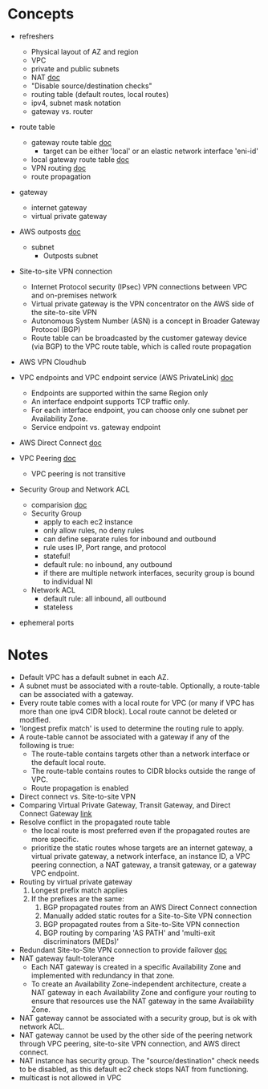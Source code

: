 # Concepts

- refreshers
    - Physical layout of AZ and region
    - VPC
    - private and public subnets
    - NAT [doc](https://docs.aws.amazon.com/vpc/latest/userguide/vpc-nat-gateway.html)
    - "Disable source/destination checks"
    - routing table (default routes, local routes)
    - ipv4, subnet mask notation
    - gateway vs. router
- route table
    - gateway route table [doc](https://docs.aws.amazon.com/vpc/latest/userguide/VPC_Route_Tables.html#gateway-route-table)
        - target can be either 'local' or an elastic network interface 'eni-id'
    - local gateway route table [doc](https://docs.aws.amazon.com/outposts/latest/userguide/outposts-local-gateways.html)
    - VPN routing [doc](https://docs.aws.amazon.com/vpn/latest/s2svpn/VPNRoutingTypes.html)
    - route propagation
- gateway
    - internet gateway
    - virtual private gateway
- AWS outposts [doc](https://docs.aws.amazon.com/outposts/latest/userguide/what-is-outposts.html)
    - subnet
        - Outposts subnet 
- Site-to-site VPN connection
    - Internet Protocol security (IPsec) VPN connections between VPC and on-premises network
    - Virtual private gateway is the VPN concentrator on the AWS side of the site-to-site VPN
    - Autonomous System Number (ASN) is a concept in Broader Gateway Protocol (BGP)
    - Route table can be broadcasted by the customer gateway device (via BGP) to the VPC route table, which is called route propagation
- AWS VPN Cloudhub
- VPC endpoints and VPC endpoint service (AWS PrivateLink) [doc](https://docs.aws.amazon.com/vpc/latest/userguide/endpoint-services-overview.html)
    - Endpoints are supported within the same Region only
    - An interface endpoint supports TCP traffic only.
    - For each interface endpoint, you can choose only one subnet per Availability Zone.
    - Service endpoint vs. gateway endpoint
- AWS Direct Connect [doc](https://docs.aws.amazon.com/directconnect/latest/UserGuide/Welcome.html)
- VPC Peering [doc](https://docs.aws.amazon.com/vpc/latest/peering/what-is-vpc-peering.html)
    - VPC peering is not transitive
- Security Group and Network ACL
    - comparision [doc](https://docs.aws.amazon.com/vpc/latest/userguide/VPC_Security.html#VPC_Security_Comparison)
    - Security Group
        - apply to each ec2 instance
        - only allow rules, no deny rules
        - can define separate rules for inbound and outbound
        - rule uses IP, Port range, and protocol 
        - stateful!
        - default rule: no inbound, any outbound
        - if there are multiple network interfaces, security group is bound to individual NI
    - Network ACL
        - default rule: all inbound, all outbound
        - stateless

- ephemeral ports


# Notes

- Default VPC has a default subnet in each AZ.
- A subnet must be associated with a route-table. Optionally, a route-table can be associated with a gateway.
- Every route table comes with a local route for VPC (or many if VPC has more than one ipv4 CIDR block). Local route cannot be deleted or modified.
- 'longest prefix match' is used to determine the routing rule to apply.
- A route-table cannot be associated with a gateway if any of the following is true:
    - The route-table contains targets other than a network interface or the default local route.
    - The route-table contains routes to CIDR blocks outside the range of VPC.
    - Route propagation is enabled
- Direct connect vs. Site-to-site VPN
- Comparing Virtual Private Gateway, Transit Gateway, and Direct Connect Gateway [link](https://www.megaport.com/blog/aws-vgw-vs-dgw-vs-tgw/)
- Resolve conflict in the propagated route table
    - the local route is most preferred even if the propagated routes are more specific.
    - prioritize the static routes whose targets are an internet gateway, a virtual private gateway, a network interface, an instance ID, a VPC peering connection, a NAT gateway, a transit gateway, or a gateway VPC endpoint.
- Routing by virtual private gateway 
    1. Longest prefix match applies
    2. If the prefixes are the same:
        1. BGP propagated routes from an AWS Direct Connect connection
        2. Manually added static routes for a Site-to-Site VPN connection
        3. BGP propagated routes from a Site-to-Site VPN connection
        4. BGP routing by comparing 'AS PATH' and 'multi-exit discriminators (MEDs)'
- Redundant Site-to-Site VPN connection to provide failover [doc](https://docs.aws.amazon.com/vpn/latest/s2svpn/vpn-redundant-connection.html)
- NAT gateway fault-tolerance
    - Each NAT gateway is created in a specific Availability Zone and implemented with redundancy in that zone. 
    - To create an Availability Zone-independent architecture, create a NAT gateway in each Availability Zone and configure your routing to ensure that resources use the NAT gateway in the same Availability Zone.
- NAT gateway cannot be associated with a security group, but is ok with network ACL.
- NAT gateway cannot be used by the other side of the peering network through VPC peering, site-to-site VPN connection, and AWS direct connect.
- NAT instance has security group. The "source/destination" check needs to be disabled, as this default ec2 check stops NAT from functioning.
- multicast is not allowed in VPC